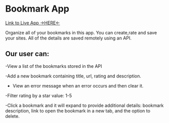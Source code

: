 
# Bookmark App

[Link to Live App ->HERE<-](https://thinkful-ei-tiger.github.io/bookmark-app-esperanza/dist)

Organize all of your bookmarks in this app. 
You can create,rate and save your sites. 
All of the details are saved remotely using an API.

## Our user can:

-View a list of the bookmarks stored in the API

-Add a new bookmark containing title, url, rating and description.

- View an error message when an error occurs and then clear it.

-Filter rating by a star value: 1-5

-Click a bookmark and it will expand to provide additional details: bookmark description, link to open the bookmark in a new tab, and the option to delete.





